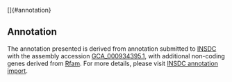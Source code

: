 []{#annotation}

Annotation
----------

The annotation presented is derived from annotation submitted to
[INSDC](http://www.insdc.org) with the assembly accession
[GCA\_000934395.1](http://www.ebi.ac.uk/ena/data/view/GCA_000934395.1),
with additional non-coding genes derived from
[Rfam](http://rfam.xfam.org/). For more details, please visit [INSDC
annotation
import](http://ensemblgenomes.org/info/data/insdc_annotation).
